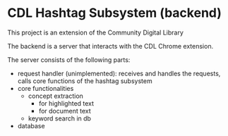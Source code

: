 # CDL Hashtag Subsystem (backend)

This project is an extension of the Community Digital Library []()

The backend is a server that interacts with the CDL Chrome extension.

The server consists of the following parts:
- request handler (unimplemented): receives and handles the requests, calls core functions of the hashtag subsystem
- core functionalities
  - concept extraction
    - for highlighted text
    - for document text
  - keyword search in db
- database